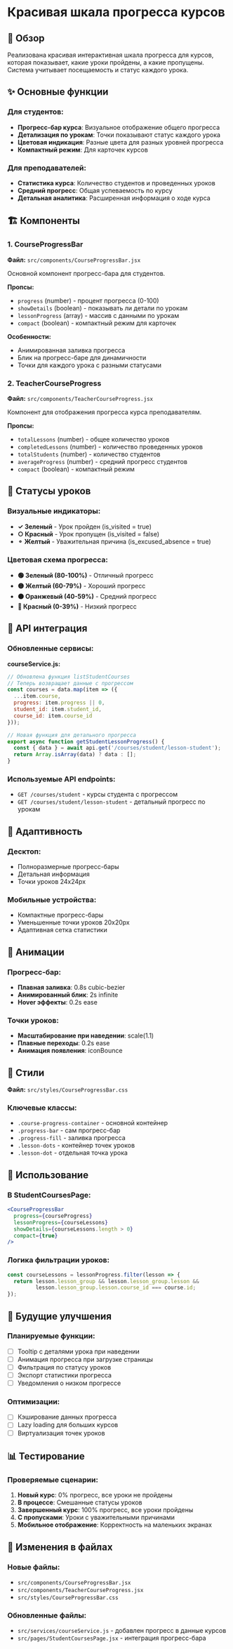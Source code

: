 # Красивая шкала прогресса курсов

## 🎯 Обзор

Реализована красивая интерактивная шкала прогресса для курсов, которая показывает, какие уроки пройдены, а какие пропущены. Система учитывает посещаемость и статус каждого урока.

## ✨ Основные функции

### Для студентов:
- **Прогресс-бар курса**: Визуальное отображение общего прогресса
- **Детализация по урокам**: Точки показывают статус каждого урока
- **Цветовая индикация**: Разные цвета для разных уровней прогресса
- **Компактный режим**: Для карточек курсов

### Для преподавателей:
- **Статистика курса**: Количество студентов и проведенных уроков
- **Средний прогресс**: Общая успеваемость по курсу
- **Детальная аналитика**: Расширенная информация о ходе курса

## 🏗️ Компоненты

### 1. CourseProgressBar
**Файл:** `src/components/CourseProgressBar.jsx`

Основной компонент прогресс-бара для студентов.

**Пропсы:**
- `progress` (number) - процент прогресса (0-100)
- `showDetails` (boolean) - показывать ли детали по урокам
- `lessonProgress` (array) - массив с данными по урокам
- `compact` (boolean) - компактный режим для карточек

**Особенности:**
- Анимированная заливка прогресса
- Блик на прогресс-баре для динамичности
- Точки для каждого урока с разными статусами

### 2. TeacherCourseProgress
**Файл:** `src/components/TeacherCourseProgress.jsx`

Компонент для отображения прогресса курса преподавателям.

**Пропсы:**
- `totalLessons` (number) - общее количество уроков
- `completedLessons` (number) - количество проведенных уроков
- `totalStudents` (number) - количество студентов
- `averageProgress` (number) - средний прогресс студентов
- `compact` (boolean) - компактный режим

## 🎨 Статусы уроков

### Визуальные индикаторы:
- **✓ Зеленый** - Урок пройден (is_visited = true)
- **○ Красный** - Урок пропущен (is_visited = false)
- **⚬ Желтый** - Уважительная причина (is_excused_absence = true)

### Цветовая схема прогресса:
- **🟢 Зеленый (80-100%)** - Отличный прогресс
- **🟡 Желтый (60-79%)** - Хороший прогресс  
- **🟠 Оранжевый (40-59%)** - Средний прогресс
- **🔴 Красный (0-39%)** - Низкий прогресс

## 🔧 API интеграция

### Обновленные сервисы:

**courseService.js:**
```javascript
// Обновлена функция listStudentCourses
// Теперь возвращает данные с прогрессом
const courses = data.map(item => ({
  ...item.course,
  progress: item.progress || 0,
  student_id: item.student_id,
  course_id: item.course_id
}));

// Новая функция для детального прогресса
export async function getStudentLessonProgress() {
  const { data } = await api.get('/courses/student/lesson-student');
  return Array.isArray(data) ? data : [];
}
```

### Используемые API endpoints:
- `GET /courses/student` - курсы студента с прогрессом
- `GET /courses/student/lesson-student` - детальный прогресс по урокам

## 📱 Адаптивность

### Десктоп:
- Полноразмерные прогресс-бары
- Детальная информация
- Точки уроков 24x24px

### Мобильные устройства:
- Компактные прогресс-бары
- Уменьшенные точки уроков 20x20px
- Адаптивная сетка статистики

## 🎪 Анимации

### Прогресс-бар:
- **Плавная заливка**: 0.8s cubic-bezier
- **Анимированный блик**: 2s infinite
- **Hover эффекты**: 0.2s ease

### Точки уроков:
- **Масштабирование при наведении**: scale(1.1)
- **Плавные переходы**: 0.2s ease
- **Анимация появления**: iconBounce

## 📄 Стили

**Файл:** `src/styles/CourseProgressBar.css`

### Ключевые классы:
- `.course-progress-container` - основной контейнер
- `.progress-bar` - сам прогресс-бар
- `.progress-fill` - заливка прогресса
- `.lesson-dots` - контейнер точек уроков
- `.lesson-dot` - отдельная точка урока

## 🔄 Использование

### В StudentCoursesPage:
```jsx
<CourseProgressBar 
  progress={courseProgress}
  lessonProgress={courseLessons}
  showDetails={courseLessons.length > 0}
  compact={true}
/>
```

### Логика фильтрации уроков:
```javascript
const courseLessons = lessonProgress.filter(lesson => {
  return lesson.lesson_group && lesson.lesson_group.lesson && 
         lesson.lesson_group.lesson.course_id === course.id;
});
```

## 🚀 Будущие улучшения

### Планируемые функции:
- [ ] Tooltip с деталями урока при наведении
- [ ] Анимация прогресса при загрузке страницы
- [ ] Фильтрация по статусу уроков
- [ ] Экспорт статистики прогресса
- [ ] Уведомления о низком прогрессе

### Оптимизации:
- [ ] Кэширование данных прогресса
- [ ] Lazy loading для больших курсов
- [ ] Виртуализация точек уроков

## 📊 Тестирование

### Проверяемые сценарии:
1. **Новый курс**: 0% прогресс, все уроки не пройдены
2. **В процессе**: Смешанные статусы уроков
3. **Завершенный курс**: 100% прогресс, все уроки пройдены
4. **С пропусками**: Уроки с уважительными причинами
5. **Мобильное отображение**: Корректность на маленьких экранах

## 📝 Изменения в файлах

### Новые файлы:
- `src/components/CourseProgressBar.jsx`
- `src/components/TeacherCourseProgress.jsx`
- `src/styles/CourseProgressBar.css`

### Обновленные файлы:
- `src/services/courseService.js` - добавлен прогресс в данные курсов
- `src/pages/StudentCoursesPage.jsx` - интеграция прогресс-бара
